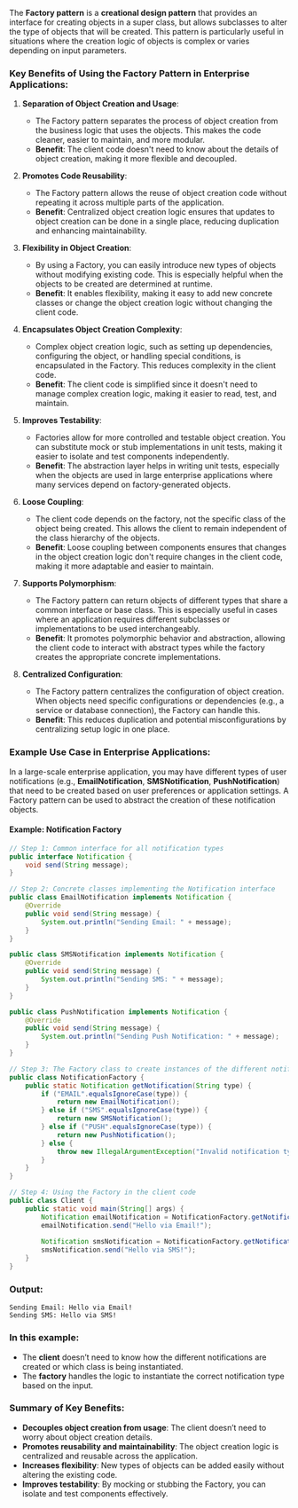The **Factory pattern** is a **creational design pattern** that provides an interface for creating objects in a super class, but allows subclasses to alter the type of objects that will be created. This pattern is particularly useful in situations where the creation logic of objects is complex or varies depending on input parameters.

### Key Benefits of Using the Factory Pattern in Enterprise Applications:

1. **Separation of Object Creation and Usage**:
   - The Factory pattern separates the process of object creation from the business logic that uses the objects. This makes the code cleaner, easier to maintain, and more modular.
   - **Benefit**: The client code doesn't need to know about the details of object creation, making it more flexible and decoupled.

2. **Promotes Code Reusability**:
   - The Factory pattern allows the reuse of object creation code without repeating it across multiple parts of the application.
   - **Benefit**: Centralized object creation logic ensures that updates to object creation can be done in a single place, reducing duplication and enhancing maintainability.

3. **Flexibility in Object Creation**:
   - By using a Factory, you can easily introduce new types of objects without modifying existing code. This is especially helpful when the objects to be created are determined at runtime.
   - **Benefit**: It enables flexibility, making it easy to add new concrete classes or change the object creation logic without changing the client code.

4. **Encapsulates Object Creation Complexity**:
   - Complex object creation logic, such as setting up dependencies, configuring the object, or handling special conditions, is encapsulated in the Factory. This reduces complexity in the client code.
   - **Benefit**: The client code is simplified since it doesn't need to manage complex creation logic, making it easier to read, test, and maintain.

5. **Improves Testability**:
   - Factories allow for more controlled and testable object creation. You can substitute mock or stub implementations in unit tests, making it easier to isolate and test components independently.
   - **Benefit**: The abstraction layer helps in writing unit tests, especially when the objects are used in large enterprise applications where many services depend on factory-generated objects.

6. **Loose Coupling**:
   - The client code depends on the factory, not the specific class of the object being created. This allows the client to remain independent of the class hierarchy of the objects.
   - **Benefit**: Loose coupling between components ensures that changes in the object creation logic don't require changes in the client code, making it more adaptable and easier to maintain.

7. **Supports Polymorphism**:
   - The Factory pattern can return objects of different types that share a common interface or base class. This is especially useful in cases where an application requires different subclasses or implementations to be used interchangeably.
   - **Benefit**: It promotes polymorphic behavior and abstraction, allowing the client code to interact with abstract types while the factory creates the appropriate concrete implementations.

8. **Centralized Configuration**:
   - The Factory pattern centralizes the configuration of object creation. When objects need specific configurations or dependencies (e.g., a service or database connection), the Factory can handle this.
   - **Benefit**: This reduces duplication and potential misconfigurations by centralizing setup logic in one place.

### Example Use Case in Enterprise Applications:
In a large-scale enterprise application, you may have different types of user notifications (e.g., **EmailNotification**, **SMSNotification**, **PushNotification**) that need to be created based on user preferences or application settings. A Factory pattern can be used to abstract the creation of these notification objects.

#### Example: Notification Factory

```java
// Step 1: Common interface for all notification types
public interface Notification {
    void send(String message);
}

// Step 2: Concrete classes implementing the Notification interface
public class EmailNotification implements Notification {
    @Override
    public void send(String message) {
        System.out.println("Sending Email: " + message);
    }
}

public class SMSNotification implements Notification {
    @Override
    public void send(String message) {
        System.out.println("Sending SMS: " + message);
    }
}

public class PushNotification implements Notification {
    @Override
    public void send(String message) {
        System.out.println("Sending Push Notification: " + message);
    }
}

// Step 3: The Factory class to create instances of the different notification types
public class NotificationFactory {
    public static Notification getNotification(String type) {
        if ("EMAIL".equalsIgnoreCase(type)) {
            return new EmailNotification();
        } else if ("SMS".equalsIgnoreCase(type)) {
            return new SMSNotification();
        } else if ("PUSH".equalsIgnoreCase(type)) {
            return new PushNotification();
        } else {
            throw new IllegalArgumentException("Invalid notification type");
        }
    }
}

// Step 4: Using the Factory in the client code
public class Client {
    public static void main(String[] args) {
        Notification emailNotification = NotificationFactory.getNotification("EMAIL");
        emailNotification.send("Hello via Email!");
        
        Notification smsNotification = NotificationFactory.getNotification("SMS");
        smsNotification.send("Hello via SMS!");
    }
}
```

### Output:
```
Sending Email: Hello via Email!
Sending SMS: Hello via SMS!
```

### In this example:
- The **client** doesn’t need to know how the different notifications are created or which class is being instantiated.
- The **factory** handles the logic to instantiate the correct notification type based on the input.

### Summary of Key Benefits:
- **Decouples object creation from usage**: The client doesn’t need to worry about object creation details.
- **Promotes reusability and maintainability**: The object creation logic is centralized and reusable across the application.
- **Increases flexibility**: New types of objects can be added easily without altering the existing code.
- **Improves testability**: By mocking or stubbing the Factory, you can isolate and test components effectively.
